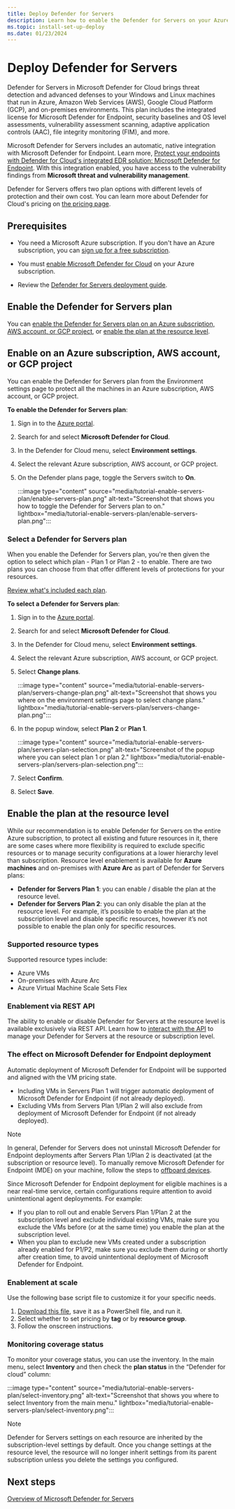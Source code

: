 ```yaml
---
title: Deploy Defender for Servers
description: Learn how to enable the Defender for Servers on your Azure subscription for Microsoft Defender for Cloud.
ms.topic: install-set-up-deploy
ms.date: 01/23/2024
---
```


# Deploy Defender for Servers

Defender for Servers in Microsoft Defender for Cloud brings threat detection and advanced defenses to your Windows and Linux machines that run in Azure, Amazon Web Services (AWS), Google Cloud Platform (GCP), and on-premises environments. This plan includes the integrated license for Microsoft Defender for Endpoint, security baselines and OS level assessments, vulnerability assessment scanning, adaptive application controls (AAC), file integrity monitoring (FIM), and more.

Microsoft Defender for Servers includes an automatic, native integration with Microsoft Defender for Endpoint. Learn more, [Protect your endpoints with Defender for Cloud's integrated EDR solution: Microsoft Defender for Endpoint](integration-defender-for-endpoint.md). With this integration enabled, you have access to the vulnerability findings from **Microsoft threat and vulnerability management**.

Defender for Servers offers two plan options with different levels of protection and their own cost. You can learn more about Defender for Cloud's pricing on [the pricing page](https://azure.microsoft.com/pricing/details/defender-for-cloud/).

## Prerequisites

- You need a Microsoft Azure subscription. If you don't have an Azure subscription, you can [sign up for a free subscription](https://azure.microsoft.com/pricing/free-trial/).

- You must [enable Microsoft Defender for Cloud](get-started.md#enable-defender-for-cloud-on-your-azure-subscription) on your Azure subscription.

- Review the [Defender for Servers deployment guide](plan-defender-for-servers.md).

## Enable the Defender for Servers plan

You can [enable the Defender for Servers plan on an Azure subscription, AWS account, or GCP project](#enable-on-an-azure-subscription-aws-account-or-gcp-project), or [enable the plan at the resource level](#enable-the-plan-at-the-resource-level).

## Enable on an Azure subscription, AWS account, or GCP project

You can enable the Defender for Servers plan from the Environment settings page to protect all the machines in an Azure subscription, AWS account, or GCP project.

**To enable the Defender for Servers plan**:

1. Sign in to the [Azure portal](https://portal.azure.com).

1. Search for and select **Microsoft Defender for Cloud**.

1. In the Defender for Cloud menu, select **Environment settings**.

1. Select the relevant Azure subscription, AWS account, or GCP project.

1. On the Defender plans page, toggle the Servers switch to **On**.

    :::image type="content" source="media/tutorial-enable-servers-plan/enable-servers-plan.png" alt-text="Screenshot that shows you how to toggle the Defender for Servers plan to on." lightbox="media/tutorial-enable-servers-plan/enable-servers-plan.png":::

### Select a Defender for Servers plan

When you enable the Defender for Servers plan, you're then given the option to select which plan - Plan 1 or Plan 2 - to enable. There are two plans you can choose from that offer different levels of protections for your resources.

[Review what's included each plan](plan-defender-for-servers-select-plan.md#plan-features).

**To select a Defender for Servers plan**:

1. Sign in to the [Azure portal](https://portal.azure.com).

1. Search for and select **Microsoft Defender for Cloud**.

1. In the Defender for Cloud menu, select **Environment settings**.

1. Select the relevant Azure subscription, AWS account, or GCP project.

1. Select **Change plans**.

    :::image type="content" source="media/tutorial-enable-servers-plan/servers-change-plan.png" alt-text="Screenshot that shows you where on the environment settings page to select change plans." lightbox="media/tutorial-enable-servers-plan/servers-change-plan.png":::

1. In the popup window, select **Plan 2** or **Plan 1**.

    :::image type="content" source="media/tutorial-enable-servers-plan/servers-plan-selection.png" alt-text="Screenshot of the popup where you can select plan 1 or plan 2." lightbox="media/tutorial-enable-servers-plan/servers-plan-selection.png":::

1. Select **Confirm**.

1. Select **Save**.

## Enable the plan at the resource level

While our recommendation is to enable Defender for Servers on the entire Azure subscription, to protect all existing and future resources in it, there are some cases where more flexibility is required to exclude specific resources or to manage security configurations at a lower hierarchy level than subscription. Resource level enablement is available for **Azure machines** and on-premises with **Azure Arc** as part of Defender for Servers plans:

- **Defender for Servers Plan 1**: you can enable / disable the plan at the resource level.
- **Defender for Servers Plan 2**: you can only disable the plan at the resource level. For example, it’s possible to enable the plan at the subscription level and disable specific resources, however it’s not possible to enable the plan only for specific resources.

### Supported resource types

Supported resource types include:

- Azure VMs
- On-premises with Azure Arc
- Azure Virtual Machine Scale Sets Flex

### Enablement via REST API

The ability to enable or disable Defender for Servers at the resource level is available exclusively via REST API. Learn how to [interact with the API](/rest/api/defenderforcloud/pricings) to manage your Defender for Servers at the resource or subscription level.

### The effect on Microsoft Defender for Endpoint deployment

 Automatic deployment of Microsoft Defender for Endpoint will be supported and aligned with the VM pricing state.

- Including VMs in Servers Plan 1 will trigger automatic deployment of Microsoft Defender for Endpoint (if not already deployed).
- Excluding VMs from Servers Plan 1/Plan 2 will also exclude from deployment of Microsoft Defender for Endpoint (if not already deployed).

> [!NOTE]
> In general, Defender for Servers does not uninstall Microsoft Defender for Endpoint deployments after Servers Plan 1/Plan 2 is deactivated (at the subscription or resource level). To manually remove Microsoft Defender for Endpoint (MDE) on your machine, follow the steps to [offboard devices](/microsoft-365/security/defender-endpoint/offboard-machines).

Since Microsoft Defender for Endpoint deployment for eligible machines is a near real-time service, certain configurations require attention to avoid unintentional agent deployments. For example:

- If you plan to roll out and enable Servers Plan 1/Plan 2 at the subscription level and exclude individual existing VMs, make sure you exclude the VMs before (or at the same time) you enable the plan at the subscription level.
- When you plan to exclude new VMs created under a subscription already enabled for P1/P2, make sure you exclude them during or shortly after creation time, to avoid unintentional deployment of Microsoft Defender for Endpoint.

### Enablement at scale

Use the following base script file to customize it for your specific needs.

1. [Download this file](https://github.com/Azure/Microsoft-Defender-for-Cloud/tree/main/Powershell%20scripts/Defender%20for%20Servers%20on%20resource%20level), save it as a PowerShell file, and run it.
1. Select whether to set pricing by **tag** or by **resource group**.
1. Follow the onscreen instructions.

### Monitoring coverage status

To monitor your coverage status, you can use the inventory. In the main menu, select **Inventory** and then check the **plan status** in the “Defender for cloud” column:

:::image type="content" source="media/tutorial-enable-servers-plan/select-inventory.png" alt-text="Screenshot that shows you where to select Inventory from the main menu." lightbox="media/tutorial-enable-servers-plan/select-inventory.png":::

> [!NOTE]
> Defender for Servers settings on each resource are inherited by the subscription-level settings by default. Once you change settings at the resource level, the resource will no longer inherit settings from its parent subscription unless you delete the settings you configured.

## Next steps

[Overview of Microsoft Defender for Servers](defender-for-servers-introduction.md)
